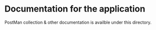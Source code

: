 # Documentation for the application

PostMan collection & other documentation is availble under this directory.